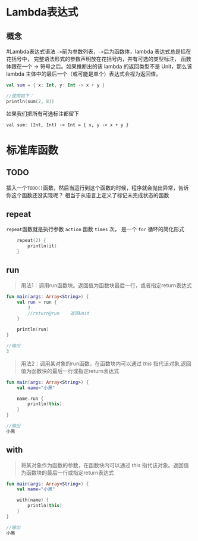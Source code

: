 # Lambda表达式

## 概念



#Lambda表达式语法
`->`前为参数列表，`->`后为函数体，lambda 表达式总是括在花括号中， 完整语法形式的参数声明放在花括号内，并有可选的类型标注， 函数体跟在一个 -> 符号之后。如果推断出的该 lambda 的返回类型不是 Unit，那么该 lambda 主体中的最后一个（或可能是单个）表达式会视为返回值。

```kotlin
val sum = { x: Int, y: Int -> x + y }

//使用如下：
println(sum(2, 8))
```

如果我们把所有可选标注都留下
```
val sum: (Int, Int) -> Int = { x, y -> x + y }
```

# 标准库函数

## TODO

插入一个` TODO() `函数，然后当运行到这个函数的时候，程序就会抛出异常，告诉你这个函数还没实现呢？ 相当于从语言上定义了标记未完成状态的函数

## repeat

`repeat`函数就是执行参数 `action` 函数 `times` 次， 是一个 `for` 循环的简化形式

```kotlin
    repeat(2) {
        println(it)
    }
```

## run

> 用法1：调用run函数块。返回值为函数块最后一行，或者指定return表达式

```kotlin
fun main(args: Array<String>) {
    val run = run {
        3
        //return@run    返回Unit
    }

    println(run)
}

//输出
3
```

> 用法2：调用某对象的run函数，在函数块内可以通过 *this* 指代该对象,返回值为函数块的最后一行或指定return表达式

```kotlin
fun main(args: Array<String>) {
    val name="小黑"

    name.run {
        println(this)
    }
}

//输出
小黑
```

## with

> 将某对象作为函数的参数，在函数块内可以通过 *this* 指代该对象。返回值为函数块的最后一行或指定return表达式

```kotlin
fun main(args: Array<String>) {
    val name="小黑"

    with(name) {
        println(this)
    }
}

//输出
小黑
```

